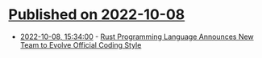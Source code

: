 # [Published on 2022-10-08](index.md)

* [2022-10-08, 15:34:00](https://developers.slashdot.org/story/22/10/07/2351222/rust-programming-language-announces-new-team-to-evolve-official-coding-style?utm_source=rss1.0mainlinkanon&utm_medium=feed) - [ Rust Programming Language Announces New Team to Evolve Official Coding Style](https://developers.slashdot.org/story/22/10/07/2351222/rust-programming-language-announces-new-team-to-evolve-official-coding-style?utm_source=rss1.0mainlinkanon&utm_medium=feed)
